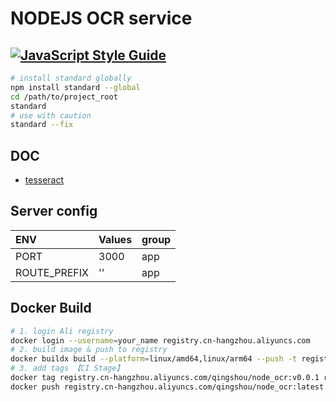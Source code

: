 # NODEJS OCR service

## [![JavaScript Style Guide](https://img.shields.io/badge/code_style-standard-brightgreen.svg)](https://standardjs.com)

```sh
# install standard globally
npm install standard --global
cd /path/to/project_root
standard
# use with caution
standard --fix
```

## DOC

- [tesseract](https://github.com/tesseract-ocr/tesseract/blob/main/doc/tesseract.1.asc)

## Server config

| ENV          | Values | group |
| :----------- | :----- | :---- |
| PORT         | 3000   | app   |
| ROUTE_PREFIX | ''     | app   |

## Docker Build

```sh
# 1. login Ali registry
docker login --username=your_name registry.cn-hangzhou.aliyuncs.com
# 2. build image & push to registry
docker buildx build --platform=linux/amd64,linux/arm64 --push -t registry.cn-hangzhou.aliyuncs.com/qingshou/node_ocr:v0.0.1 . --no-cache
# 3. add tags 【CI Stage】
docker tag registry.cn-hangzhou.aliyuncs.com/qingshou/node_ocr:v0.0.1 registry.cn-hangzhou.aliyuncs.com/qingshou/node_ocr:latest
docker push registry.cn-hangzhou.aliyuncs.com/qingshou/node_ocr:latest
```
